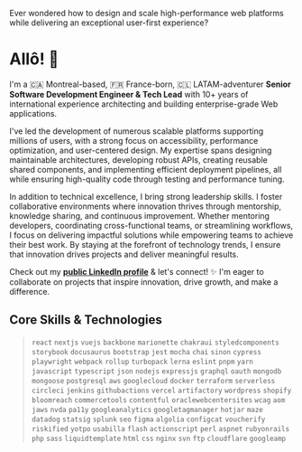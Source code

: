 Ever wondered how to design and scale high-performance web platforms while delivering an exceptional user-first experience?

# Allô! 👋

I'm a 🇨🇦 Montreal-based, 🇫🇷 France-born, 🇨🇱 LATAM-adventurer  **Senior Software Development Engineer & Tech Lead** with 10+ years of international experience architecting and building enterprise-grade Web applications.

I've led the development of numerous scalable platforms supporting millions of users, with a strong focus on accessibility, performance optimization, and user-centered design. My expertise spans designing maintainable architectures, developing robust APIs, creating reusable shared components, and implementing efficient deployment pipelines, all while ensuring high-quality code through testing and performance tuning.

In addition to technical excellence, I bring strong leadership skills. I foster collaborative environments where innovation thrives through mentorship, knowledge sharing, and continuous improvement. Whether mentoring developers, coordinating cross-functional teams, or streamlining workflows, I focus on delivering impactful solutions while empowering teams to achieve their best work. By staying at the forefront of technology trends, I ensure that innovation drives projects and deliver meaningful results.

Check out my **[public LinkedIn profile](https://linkedin.com/in/jonathanlinat)** & let's connect! ✨ I'm eager to collaborate on projects that inspire innovation, drive growth, and make a difference.

## Core Skills & Technologies

> `react` `nextjs` `vuejs` `backbone` `marionette` `chakraui` `styledcomponents` `storybook` `docusaurus` `bootstrap` `jest` `mocha` `chai` `sinon` `cypress` `playwright` `webpack` `rollup` `turbopack` `lerna` `eslint` `pnpm` `yarn` `javascript` `typescript` `json` `nodejs` `expressjs` `graphql` `oauth` `mongodb` `mongoose` `postgresql` `aws` `googlecloud` `docker` `terraform` `serverless` `circleci` `jenkins` `githubactions` `vercel` `artifactory` `wordpress` `shopify` `bloomreach` `commercetools` `contentful` `oraclewebcentersites` `wcag` `aom` `jaws` `nvda` `pa11y` `googleanalytics` `googletagmanager` `hotjar` `maze` `datadog` `statsig` `splunk` `seo` `figma` `algolia` `configcat` `voucherify` `riskified` `yotpo` `usabilla` `flash` `actionscript` `perl` `aspnet` `rubyonrails` `php` `sass` `liquidtemplate` `html` `css` `nginx` `svn` `ftp` `cloudflare` `googleamp`
